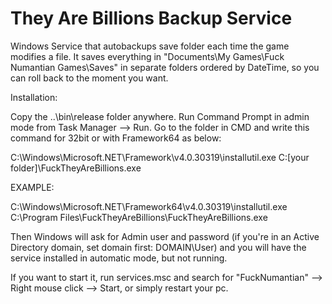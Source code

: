 # They Are Billions Backup Service
Windows Service that autobackups save folder each time the game modifies a file. It saves everything in "Documents\My Games\Fuck Numantian Games\Saves" in separate folders ordered by DateTime, so you can roll back to the moment you want.

Installation:

Copy the ..\bin\release folder anywhere. Run Command Prompt in admin mode from Task Manager --> Run. Go to the folder in CMD and write this command for 32bit or with Framework64 as below:

C:\Windows\Microsoft.NET\Framework\v4.0.30319\installutil.exe C:\[your folder]\FuckTheyAreBillions.exe

EXAMPLE:

C:\Windows\Microsoft.NET\Framework64\v4.0.30319\installutil.exe C:\Program Files\FuckTheyAreBillions\FuckTheyAreBillions.exe

Then Windows will ask for Admin user and password (if you're in an Active Directory domain, set domain first: DOMAIN\User) and you will have the service installed in automatic mode, but not running.

If you want to start it, run services.msc and search for "FuckNumantian" --> Right mouse click --> Start, or simply restart your pc.
